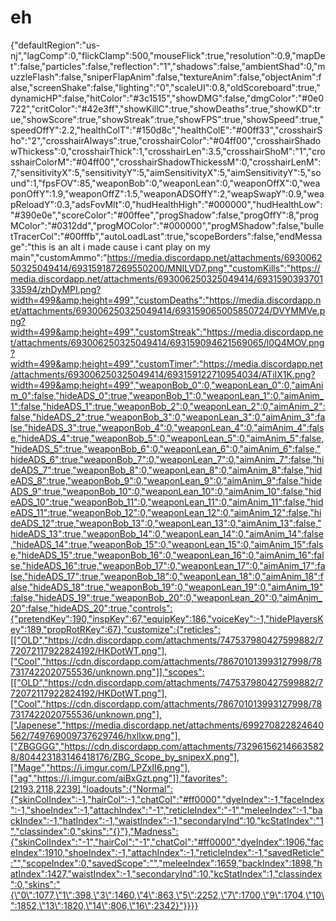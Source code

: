 # eh
{"defaultRegion":"us-nj","lagComp":0,"flickClamp":500,"mouseFlick":true,"resolution":0.9,"mapDet":false,"particles":false,"reflection":"1","shadows":false,"ambientShad":0,"muzzleFlash":false,"sniperFlapAnim":false,"textureAnim":false,"objectAnim":false,"screenShake":false,"lighting":"0","scaleUI":0.8,"oldScoreboard":true,"dynamicHP":false,"hitColor":"#3c1515","showDMG":false,"dmgColor":"#0e0722","critColor":"#42e3ff","showKillC":true,"showDeaths":true,"showKD":true,"showScore":true,"showStreak":true,"showFPS":true,"showSpeed":true,"speedOffY":2.2,"healthColT":"#150d8c","healthColE":"#00ff33","crosshairSho":"2","crosshairAlways":true,"crosshairColor":"#04ff00","crosshairShadowThickess":0,"crosshairThick":1,"crosshairLen":3.5,"crosshairShoM":"1","crosshairColorM":"#04ff00","crosshairShadowThickessM":0,"crosshairLenM":7,"sensitivityX":5,"sensitivityY":5,"aimSensitivityX":5,"aimSensitivityY":5,"sound":1,"fpsFOV":85,"weaponBob":0,"weaponLean":0,"weaponOffX":0,"weaponOffY":1.9,"weaponOffZ":1.5,"weaponADSOffY":2,"weapSwapY":0.9,"weapReloadY":0.3,"adsFovMlt":0,"hudHealthHigh":"#000000","hudHealthLow":"#390e0e","scoreColor":"#00ffee","progShadow":false,"progOffY":8,"progMColor":"#0312dd","progMOColor":"#000000","progMShadow":false,"bulletTracerCol":"#00fffb","autoLoadLast":true,"scopeBorders":false,"endMessage":"this is an alt i made cause i cant play on my main","customAmmo":"https://media.discordapp.net/attachments/693006250325049414/693159187269550200/MNILVD7.png","customKills":"https://media.discordapp.net/attachments/693006250325049414/693159039370133594/zhDyMPI.png?width=499&amp;height=499","customDeaths":"https://media.discordapp.net/attachments/693006250325049414/693159065005850724/DVYMMVe.png?width=499&amp;height=499","customStreak":"https://media.discordapp.net/attachments/693006250325049414/693159094621569065/l0Q4MOV.png?width=499&amp;height=499","customTimer":"https://media.discordapp.net/attachments/693006250325049414/693159122710954034/ATiIX1K.png?width=499&amp;height=499","weaponBob_0":0,"weaponLean_0":0,"aimAnim_0":false,"hideADS_0":true,"weaponBob_1":0,"weaponLean_1":0,"aimAnim_1":false,"hideADS_1":true,"weaponBob_2":0,"weaponLean_2":0,"aimAnim_2":false,"hideADS_2":true,"weaponBob_3":0,"weaponLean_3":0,"aimAnim_3":false,"hideADS_3":true,"weaponBob_4":0,"weaponLean_4":0,"aimAnim_4":false,"hideADS_4":true,"weaponBob_5":0,"weaponLean_5":0,"aimAnim_5":false,"hideADS_5":true,"weaponBob_6":0,"weaponLean_6":0,"aimAnim_6":false,"hideADS_6":true,"weaponBob_7":0,"weaponLean_7":0,"aimAnim_7":false,"hideADS_7":true,"weaponBob_8":0,"weaponLean_8":0,"aimAnim_8":false,"hideADS_8":true,"weaponBob_9":0,"weaponLean_9":0,"aimAnim_9":false,"hideADS_9":true,"weaponBob_10":0,"weaponLean_10":0,"aimAnim_10":false,"hideADS_10":true,"weaponBob_11":0,"weaponLean_11":0,"aimAnim_11":false,"hideADS_11":true,"weaponBob_12":0,"weaponLean_12":0,"aimAnim_12":false,"hideADS_12":true,"weaponBob_13":0,"weaponLean_13":0,"aimAnim_13":false,"hideADS_13":true,"weaponBob_14":0,"weaponLean_14":0,"aimAnim_14":false,"hideADS_14":true,"weaponBob_15":0,"weaponLean_15":0,"aimAnim_15":false,"hideADS_15":true,"weaponBob_16":0,"weaponLean_16":0,"aimAnim_16":false,"hideADS_16":true,"weaponBob_17":0,"weaponLean_17":0,"aimAnim_17":false,"hideADS_17":true,"weaponBob_18":0,"weaponLean_18":0,"aimAnim_18":false,"hideADS_18":true,"weaponBob_19":0,"weaponLean_19":0,"aimAnim_19":false,"hideADS_19":true,"weaponBob_20":0,"weaponLean_20":0,"aimAnim_20":false,"hideADS_20":true,"controls":{"pretendKey":190,"inspKey":67,"equipKey":186,"voiceKey":-1,"hidePlayersKey":189,"propRotRKey":67},"customize":{"reticles":[["OLD","https://cdn.discordapp.com/attachments/747537980427599882/772072117922824192/HKDotWT.png"],["Cool","https://cdn.discordapp.com/attachments/786701013993127998/787317422020755536/unknown.png"]],"scopes":[["OLD","https://cdn.discordapp.com/attachments/747537980427599882/772072117922824192/HKDotWT.png"],["Cool","https://cdn.discordapp.com/attachments/786701013993127998/787317422020755536/unknown.png"],["Japenese","https://media.discordapp.net/attachments/699270822824640562/749769009737629746/hxllxw.png"],["ZBGGGG","https://cdn.discordapp.com/attachments/732961562146635828/804423183146418176/ZBG_Scope_by_snipexX.png"],["Mage","https://i.imgur.com/LPZxII6.png"],["ag","https://i.imgur.com/aiBxGzt.png"]],"favorites":[2193,2118,2239],"loadouts":{"Normal":{"skinColIndex":-1,"hairCol":-1,"chatCol":"#ff0000","dyeIndex":-1,"faceIndex":-1,"shoeIndex":-1,"attachIndex":"-1","reticleIndex":"-1","meleeIndex":-1,"backIndex":-1,"hatIndex":-1,"waistIndex":-1,"secondaryInd":10,"kcStatIndex":"1","classindex":0,"skins":"{}"},"Madness":{"skinColIndex":"-1","hairCol":"-1","chatCol":"#ff0000","dyeIndex":1906,"faceIndex":1910,"shoeIndex":-1,"attachIndex":-1,"reticleIndex":-1,"savedReticle":"","scopeIndex":0,"savedScope":"","meleeIndex":1659,"backIndex":1898,"hatIndex":1427,"waistIndex":-1,"secondaryInd":10,"kcStatIndex":1,"classindex":0,"skins":"{\"0\":1077,\"1\":398,\"3\":1460,\"4\":863,\"5\":2252,\"7\":1700,\"9\":1704,\"10\":1852,\"13\":1820,\"14\":806,\"16\":2342}"}}}}
